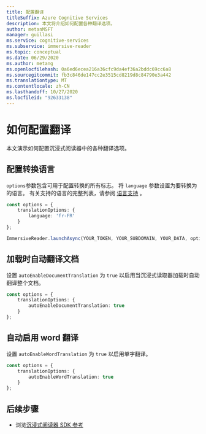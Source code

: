 ```yaml
---
title: 配置翻译
titleSuffix: Azure Cognitive Services
description: 本文将介绍如何配置各种翻译选项。
author: metanMSFT
manager: guillasi
ms.service: cognitive-services
ms.subservice: immersive-reader
ms.topic: conceptual
ms.date: 06/29/2020
ms.author: metang
ms.openlocfilehash: 0a6ed6ecea216a36cfc9da4ef36a2bddc69cc6a8
ms.sourcegitcommit: fb3c846de147cc2e3515cd8219d8c84790e3a442
ms.translationtype: MT
ms.contentlocale: zh-CN
ms.lasthandoff: 10/27/2020
ms.locfileid: "92633138"
---
```

# <a name="how-to-configure-translation"></a>如何配置翻译

本文演示如何配置沉浸式阅读器中的各种翻译选项。

## <a name="configure-translation-language"></a>配置转换语言

`options`参数包含可用于配置转换的所有标志。 将 `language` 参数设置为要转换为的语言。 有关支持的语言的完整列表，请参阅 [语言支持](./language-support.md) 。

```typescript
const options = {
    translationOptions: {
        language: 'fr-FR'
    }
};

ImmersiveReader.launchAsync(YOUR_TOKEN, YOUR_SUBDOMAIN, YOUR_DATA, options);
```

## <a name="automatically-translate-the-document-on-load"></a>加载时自动翻译文档

设置 `autoEnableDocumentTranslation` 为 `true` 以启用当沉浸式读取器加载时自动翻译整个文档。

```typescript
const options = {
    translationOptions: {
        autoEnableDocumentTranslation: true
    }
};
```

## <a name="automatically-enable-word-translation"></a>自动启用 word 翻译

设置 `autoEnableWordTranslation` 为 `true` 以启用单字翻译。

```typescript
const options = {
    translationOptions: {
        autoEnableWordTranslation: true
    }
};
```

## <a name="next-steps"></a>后续步骤

* 浏览[沉浸式阅读器 SDK 参考](./reference.md)